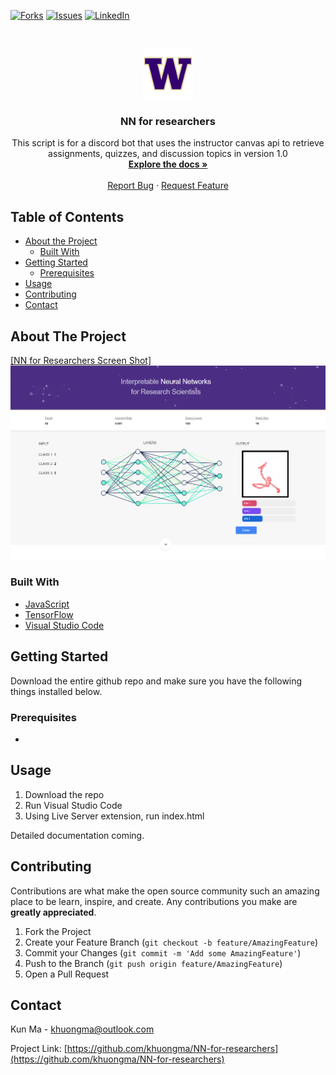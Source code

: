 <!-- PROJECT SHIELDS -->
<!--
*** I'm using markdown "reference style" links for readability.
*** Reference links are enclosed in brackets [ ] instead of parentheses ( ).
*** See the bottom of this document for the declaration of the reference variables
*** for contributors-url, forks-url, etc. This is an optional, concise syntax you may use.
*** https://www.markdownguide.org/basic-syntax/#reference-style-links
-->
[![Forks][forks-shield]][forks-url]
[![Issues][issues-shield]][issues-url]
[![LinkedIn][linkedin-shield]][linkedin-url]


<!-- PROJECT ICON -->
<br />
<p align="center">
  <a href="https://github.com/
           /NN-for-researchers">
    <img src="assets/favicon.png" alt="ICON" width="80" height="80">
  </a>

  <h3 align="center">NN for researchers</h3>
  <p align="center">
    This script is for a discord bot that uses the instructor canvas api to retrieve assignments, quizzes, and discussion topics in version 1.0
    <br />
    <a href="https://github.com/khuongma/NN-for-researchers"><strong>Explore the docs »</strong></a>
    <br />
    <br />
    <a href="https://github.com/khuongma/NN-for-researchers/issues">Report Bug</a>
    ·
    <a href="https://github.com/khuongma/NN-for-researchers/issues">Request Feature</a>
  </p>
</p>



<!-- TABLE OF CONTENTS -->
## Table of Contents

* [About the Project](#about-the-project)
  * [Built With](#built-with)
* [Getting Started](#getting-started)
  * [Prerequisites](#prerequisites)
* [Usage](#usage)
* [Contributing](#contributing)
* [Contact](#contact)



<!-- ABOUT THE PROJECT -->
## About The Project

[[NN for Researchers Screen Shot]<img src="assets/screenshot.png" alt="screenshot">](https://example.com)

### Built With

* [JavaScript](https://www.javascript.com/)
* [TensorFlow](https://www.tensorflow.org/)
* [Visual Studio Code](https://code.visualstudio.com/)

<!-- GETTING STARTED -->
## Getting Started

Download the entire github repo and make sure you have the following things installed below.

### Prerequisites

-

<!-- USAGE EXAMPLES -->
## Usage

1. Download the repo
2. Run Visual Studio Code
3. Using Live Server extension, run index.html

Detailed documentation coming.

<!-- CONTRIBUTING -->
## Contributing

Contributions are what make the open source community such an amazing place to be learn, inspire, and create. Any contributions you make are **greatly appreciated**.

1. Fork the Project
2. Create your Feature Branch (`git checkout -b feature/AmazingFeature`)
3. Commit your Changes (`git commit -m 'Add some AmazingFeature'`)
4. Push to the Branch (`git push origin feature/AmazingFeature`)
5. Open a Pull Request


<!-- CONTACT -->
## Contact

Kun Ma - khuongma@outlook.com

Project Link: [https://github.com/khuongma/NN-for-researchers](https://github.com/khuongma/NN-for-researchers)



<!-- MARKDOWN LINKS & IMAGES -->
<!-- https://www.markdownguide.org/basic-syntax/#reference-style-links -->
[contributors-shield]: https://img.shields.io/github/contributors/khuongma/repo.svg?style=flat-square
[contributors-url]: https://github.com/khuongma/NN-for-researchers/graphs/contributors
[forks-shield]: https://img.shields.io/github/forks/khuongma/NN-for-researchers.svg?style=flat-square
[forks-url]: https://github.com/khuongma/NN-for-researchers/network/members
[stars-shield]: https://img.shields.io/github/stars/khuongma/NN-for-researchers.svg?style=flat-square
[stars-url]: https://github.com/khuongma/NN-for-researchers/stargazers
[issues-shield]: https://img.shields.io/github/issues/khuongma/NN-for-researchers.svg?style=flat-square
[issues-url]: https://github.com/khuongma/NN-for-researchers/issues
[license-shield]: https://img.shields.io/github/license/khuongma/NN-for-researchers.svg?style=flat-square
[license-url]: https://github.com/khuongma/NN-for-researchers/blob/main/LICENSE
[linkedin-shield]: https://img.shields.io/badge/-LinkedIn-black.svg?style=flat-square&logo=linkedin&colorB=555
[linkedin-url]: https://linkedin.com/in/khuongma
[product-screenshot]: assets/screenshot.png
